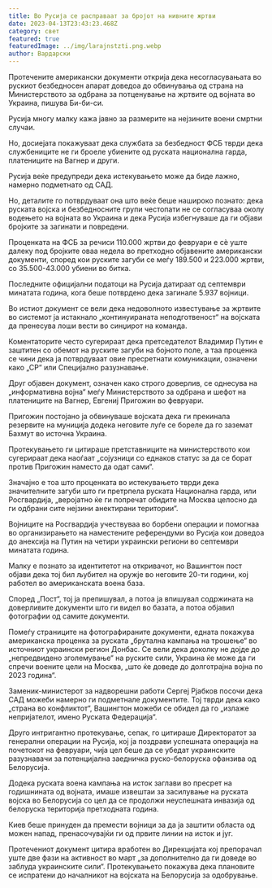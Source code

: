 ```yaml
---
title: Во Русија се расправаат за бројот на нивните жртви
date: 2023-04-13T23:43:23.468Z
category: свет
featured: true
featuredImage: ../img/larajnstzti.png.webp
author: Вардарски
---
```


Протечените американски документи открија дека несогласувањата во рускиот безбедносен апарат доведоа до обвинувања од страна на Министерството за одбрана за потценување на жртвите од војната во Украина, пишува Би-би-си.

Русија многу малку кажа јавно за размерите на нејзините воени смртни случаи.

Но, досиејата покажуваат дека службата за безбедност ФСБ тврди дека службениците не ги броеле убиените од руската национална гарда, платениците на Вагнер и други.

Русија веќе предупреди дека истекувањето може да биде лажно, намерно подметнато од САД.

Но, деталите го потврдуваат она што веќе беше нашироко познато: дека руската војска и безбедносните групи честопати не се согласуваа околу водењето на војната во Украина и дека Русија избегнуваше да ги објави бројките за загинати и повредени.

Проценката на ФСБ за речиси 110.000 жртви до февруари е сè уште далеку под бројките оваа недела во претходно објавените американски документи, според кои руските загуби се меѓу 189.500 и 223.000 жртви, со 35.500-43.000 убиени во битка.

Последните официјални податоци на Русија датираат од септември минатата година, кога беше потврдено дека загинале 5.937 војници.

Во истиот документ се вели дека недоволното известување за жртвите во системот ја истакнало „континуираната неподготвеност“ на војската да пренесува лоши вести во синџирот на команда.

Коментаторите често сугерираат дека претседателот Владимир Путин е заштитен со обемот на руските загуби на бојното поле, а таа проценка се чини дека ја потврдуваат овие пресретнати комуникации, означени како „СР“ или Специјално разузнавање.

Друг објавен документ, означен како строго доверлив, се однесува на „информативна војна“ меѓу Министерството за одбрана и шефот на платениците на Вагнер, Евгениј Пригожин во февруари.

Пригожин постојано ја обвинуваше војската дека ги прекинала резервите на муниција додека неговите луѓе се бореле да го заземат Бахмут во источна Украина.

Протекувањето ги цитираше претставниците на министерството кои сугерираат дека наоѓаат „сојузници со еднаков статус за да се борат против Пригожин наместо да одат сами“.

Значајно е тоа што проценката во истекувањето тврди дека значителните загуби што ги претрпела руската Национална гарда, или Росгвардија, „веројатно ќе ги попречат обидите на Москва целосно да ги одбрани сите нејзини анектирани територии“.

Војниците на Росгвардија учествуваа во борбени операции и помогнаа во организирањето на наместените референдуми во Русија кои доведоа до анексија на Путин на четири украински региони во септември минатата година.

Малку е познато за идентитетот на откривачот, но Вашингтон пост објави дека тој бил љубител на оружје во неговите 20-ти години, кој работел во американската воена база.

Според „Пост“, тој ја препишувал, а потоа ја впишувал содржината на доверливите документи што ги видел во базата, а потоа објавил фотографии од самите документи.

Помеѓу страниците на фотографираните документи, едната покажува американска проценка за руската „брутална кампања на трошење“ во источниот украински регион Донбас. Се вели дека доколку не дојде до „непредвидено зголемување“ на руските сили, Украина ќе може да ги спречи воените цели на Москва, „што ќе доведе до долготрајна војна по 2023 година“.

Заменик-министерот за надворешни работи Сергеј Рјабков посочи дека САД можеби намерно ги подметнале документите. Тој тврди дека како „страна во конфликтот“, Вашингтон можеби се обидел да го „излаже непријателот, имено Руската Федерација“.

Друго интригантно протекување, сепак, го цитираше Директоратот за генерални операции на Русија, кој ја поздрави успешната операција на почетокот на февруари, чија цел беше да се убедат украинските разузнавачи за потенцијална заедничка руско-белоруска офанзива од Белорусија.

Додека руската воена кампања на исток заглави во пресрет на годишнината од војната, имаше извештаи за засилување на руската војска во Белорусија со цел да се продолжи неуспешната инвазија од белоруска територија претходната година.

Киев беше принуден да премести војници за да ја заштити областа од можен напад, пренасочувајќи ги од првите линии на исток и југ.

Протечениот документ цитира вработен во Дирекцијата кој препорачал уште две фази на активност во март „за дополнително да ги доведе во заблуда украинските сили“. Протекувањето покажува дека плановите се испратени до началникот на војската на Белорусија за одобрување.
